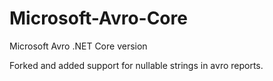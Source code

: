 # Microsoft-Avro-Core
Microsoft Avro .NET Core version

Forked and added support for nullable strings in avro reports.
